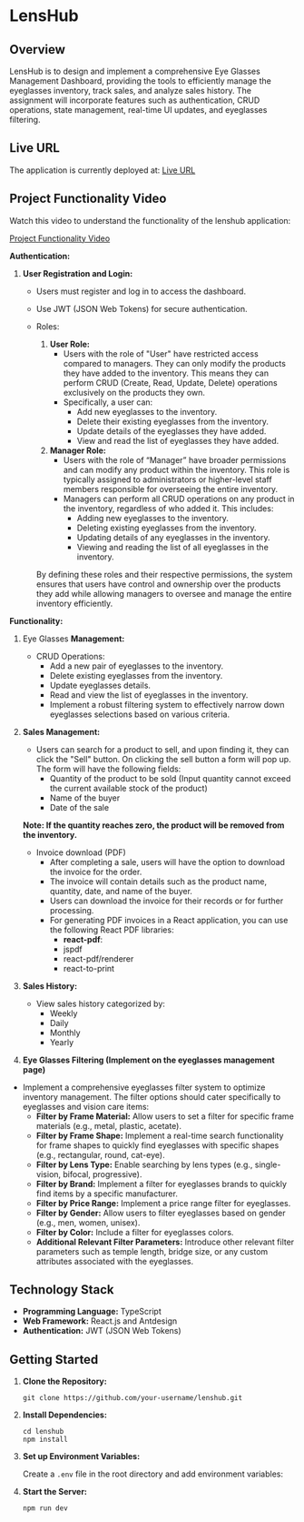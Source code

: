 # LensHub

## Overview

LensHub is to design and implement a comprehensive Eye Glasses Management Dashboard, providing the tools to efficiently manage the eyeglasses inventory, track sales, and analyze sales history. The assignment will incorporate features such as authentication, CRUD operations, state management, real-time UI updates, and eyeglasses filtering.

## Live URL

The application is currently deployed at: [Live URL](https://lenshub.vercel.app/)

## Project Functionality Video

Watch this video to understand the functionality of the lenshub application:

[Project Functionality Video](https://drive.google.com/file/d/1D7__jjqzMkqzYUOkKN4mVksZ8v3eARPh/view?usp=sharing)

**Authentication:**

1. **User Registration and Login:**
    - Users must register and log in to access the dashboard.
    - Use JWT (JSON Web Tokens) for secure authentication.
    - Roles:
        1. **User Role:**
            - Users with the role of "User" have restricted access compared to managers. They can only modify the products they have added to the inventory. This means they can perform CRUD (Create, Read, Update, Delete) operations exclusively on the products they own.
            - Specifically, a user can:
                - Add new eyeglasses to the inventory.
                - Delete their existing eyeglasses from the inventory.
                - Update details of the eyeglasses they have added.
                - View and read the list of eyeglasses they have added.
        2. **Manager Role:**
            - Users with the role of “Manager” have broader permissions and can modify any product within the inventory. This role is typically assigned to administrators or higher-level staff members responsible for overseeing the entire inventory.
            - Managers can perform all CRUD operations on any product in the inventory, regardless of who added it. This includes:
                - Adding new eyeglasses to the inventory.
                - Deleting existing eyeglasses from the inventory.
                - Updating details of any eyeglasses in the inventory.
                - Viewing and reading the list of all eyeglasses in the inventory.
        
        By defining these roles and their respective permissions, the system ensures that users have control and ownership over the products they add while allowing managers to oversee and manage the entire inventory efficiently.
        

**Functionality:**

1. Eye Glasses **Management:**
    - CRUD Operations:
        - Add a new pair of eyeglasses to the inventory.
        - Delete existing eyeglasses from the inventory.
        - Update eyeglasses details.
        - Read and view the list of eyeglasses in the inventory.
        - Implement a robust filtering system to effectively narrow down eyeglasses selections based on various criteria.
2. **Sales Management:**
    - Users can search for a product to sell, and upon finding it, they can click the "Sell" button. On clicking the sell button a form will pop up. The form will have the following fields:
        - Quantity of the product to be sold (Input quantity cannot exceed the current available stock of the product)
        - Name of the buyer
        - Date of the sale
    
    **Note: If the quantity reaches zero, the product will be removed from the inventory.**
    
    - Invoice download (PDF)
        - After completing a sale, users will have the option to download the invoice for the order.
        - The invoice will contain details such as the product name, quantity, date, and name of the buyer.
        - Users can download the invoice for their records or for further processing.
        - For generating PDF invoices in a React application, you can use the following React PDF libraries:
            - **react-pdf**:
            - jspdf
            - react-pdf/renderer
            - react-to-print
3. **Sales History:**
    - View sales history categorized by:
        - Weekly
        - Daily
        - Monthly
        - Yearly
4. **Eye Glasses Filtering (Implement on the eyeglasses management page)**
- Implement a comprehensive eyeglasses filter system to optimize inventory management. The filter options should cater specifically to eyeglasses and vision care items:
    - **Filter by Frame Material:** Allow users to set a filter for specific frame materials (e.g., metal, plastic, acetate).
    - **Filter by Frame Shape:** Implement a real-time search functionality for frame shapes to quickly find eyeglasses with specific shapes (e.g., rectangular, round, cat-eye).
    - **Filter by Lens Type:** Enable searching by lens types (e.g., single-vision, bifocal, progressive).
    - **Filter by Brand:** Implement a filter for eyeglasses brands to quickly find items by a specific manufacturer.
    - **Filter by Price Range:** Implement a price range filter for eyeglasses.
    - **Filter by Gender:** Allow users to filter eyeglasses based on gender (e.g., men, women, unisex).
    - **Filter by Color:** Include a filter for eyeglasses colors.
    - **Additional Relevant Filter Parameters:** Introduce other relevant filter parameters such as temple length, bridge size, or any custom attributes associated with the eyeglasses.

## Technology Stack

- **Programming Language:** TypeScript
- **Web Framework:** React.js and Antdesign
- **Authentication:** JWT (JSON Web Tokens)


## Getting Started

1. **Clone the Repository:**

    ```
    git clone https://github.com/your-username/lenshub.git
    ```

2. **Install Dependencies:**

    ```
    cd lenshub
    npm install
    ```

3. **Set up Environment Variables:**

    Create a `.env` file in the root directory and add  environment variables:


5. **Start the Server:**

    ```
    npm run dev
    ```

